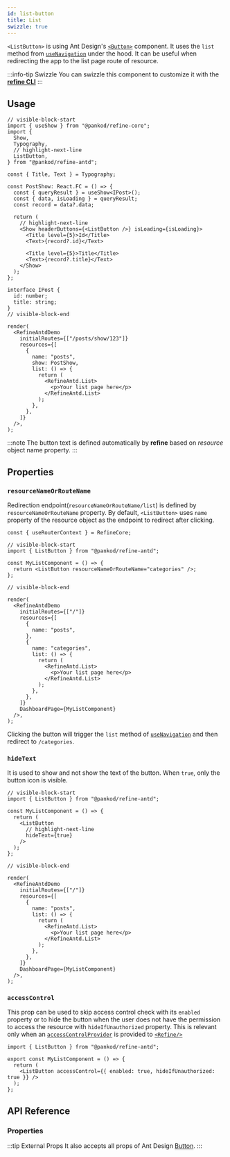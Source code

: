 ```yaml
---
id: list-button
title: List
swizzle: true
---
```


`<ListButton>` is using Ant Design's [`<Button>`](https://ant.design/components/button/) component. It uses the `list` method from [`useNavigation`](/api-reference/routing/hooks/useNavigation.md) under the hood. It can be useful when redirecting the app to the list page route of resource.

:::info-tip Swizzle
You can swizzle this component to customize it with the [**refine CLI**](/docs/3.xx.xx/packages/documentation/cli)
:::

## Usage

```tsx live url=http://localhost:3000/posts/show/123
// visible-block-start
import { useShow } from "@pankod/refine-core";
import {
  Show,
  Typography,
  // highlight-next-line
  ListButton,
} from "@pankod/refine-antd";

const { Title, Text } = Typography;

const PostShow: React.FC = () => {
  const { queryResult } = useShow<IPost>();
  const { data, isLoading } = queryResult;
  const record = data?.data;

  return (
    // highlight-next-line
    <Show headerButtons={<ListButton />} isLoading={isLoading}>
      <Title level={5}>Id</Title>
      <Text>{record?.id}</Text>

      <Title level={5}>Title</Title>
      <Text>{record?.title}</Text>
    </Show>
  );
};

interface IPost {
  id: number;
  title: string;
}
// visible-block-end

render(
  <RefineAntdDemo
    initialRoutes={["/posts/show/123"]}
    resources={[
      {
        name: "posts",
        show: PostShow,
        list: () => {
          return (
            <RefineAntd.List>
              <p>Your list page here</p>
            </RefineAntd.List>
          );
        },
      },
    ]}
  />,
);
```

:::note
The button text is defined automatically by **refine** based on _resource_ object name property.
:::

## Properties

### `resourceNameOrRouteName`

Redirection endpoint(`resourceNameOrRouteName/list`) is defined by `resourceNameOrRouteName` property. By default, `<ListButton>` uses `name` property of the resource object as the endpoint to redirect after clicking.

```tsx live disableScroll previewHeight=120px
const { useRouterContext } = RefineCore;

// visible-block-start
import { ListButton } from "@pankod/refine-antd";

const MyListComponent = () => {
  return <ListButton resourceNameOrRouteName="categories" />;
};

// visible-block-end

render(
  <RefineAntdDemo
    initialRoutes={["/"]}
    resources={[
      {
        name: "posts",
      },
      {
        name: "categories",
        list: () => {
          return (
            <RefineAntd.List>
              <p>Your list page here</p>
            </RefineAntd.List>
          );
        },
      },
    ]}
    DashboardPage={MyListComponent}
  />,
);
```

Clicking the button will trigger the `list` method of [`useNavigation`](/api-reference/routing/hooks/useNavigation.md) and then redirect to `/categories`.

### `hideText`

It is used to show and not show the text of the button. When `true`, only the button icon is visible.

```tsx live disableScroll previewHeight=120px
// visible-block-start
import { ListButton } from "@pankod/refine-antd";

const MyListComponent = () => {
  return (
    <ListButton
      // highlight-next-line
      hideText={true}
    />
  );
};

// visible-block-end

render(
  <RefineAntdDemo
    initialRoutes={["/"]}
    resources={[
      {
        name: "posts",
        list: () => {
          return (
            <RefineAntd.List>
              <p>Your list page here</p>
            </RefineAntd.List>
          );
        },
      },
    ]}
    DashboardPage={MyListComponent}
  />,
);
```

### `accessControl`

This prop can be used to skip access control check with its `enabled` property or to hide the button when the user does not have the permission to access the resource with `hideIfUnauthorized` property. This is relevant only when an [`accessControlProvider`](/api-reference/core/providers/accessControl-provider.md) is provided to [`<Refine/>`](/api-reference/core/components/refine-config.md)

```tsx
import { ListButton } from "@pankod/refine-antd";

export const MyListComponent = () => {
  return (
    <ListButton accessControl={{ enabled: true, hideIfUnauthorized: true }} />
  );
};
```

## API Reference

### Properties

<PropsTable module="@pankod/refine-antd/ListButton" />

:::tip External Props
It also accepts all props of Ant Design [Button](https://ant.design/components/button/#API).
:::
